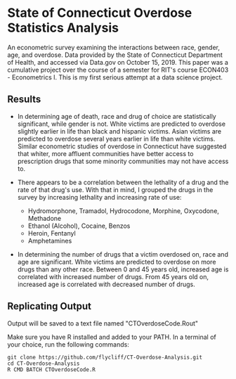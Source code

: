 # State of Connecticut Overdose Statistics Analysis
An econometric survey examining the interactions between race, gender, age, and overdose. Data provided by the State of Connecticut Department of Health, and accessed via Data.gov on October 15, 2019. This paper was a cumulative project over the course of a semester for RIT's course ECON403 - Econometrics I. This is my first serious attempt at a data science project.

## Results
- In determining age of death, race and drug of choice are statistically significant, while gender is not. White victims are predicted to overdose slightly earlier in life than black and hispanic victims. Asian victims are predicted to overdose several years earlier in life than white victims. Similar econometric studies of overdose in Connecticut have suggested that whiter, more affluent communities have better access to prescription drugs that some minority communities may not have access to.

- There appears to be a correlation between the lethality of a drug and the rate of that drug's use. With that in mind, I grouped the drugs in the survey by increasing lethality and increasing rate of use:
  - Hydromorphone, Tramadol, Hydrocodone, Morphine, Oxycodone, Methadone
  - Ethanol (Alcohol), Cocaine, Benzos
  - Heroin, Fentanyl
  - Amphetamines

- In determining the number of drugs that a victim overdosed on, race and age are significant. White victims are predicted to overdose on more drugs than any other race. Between 0 and 45 years old, increased age is correlated with increased number of drugs. From 45 years old on, increased age is correlated with decreased number of drugs.

## Replicating Output
Output will be saved to a text file named "CTOverdoseCode.Rout"

Make sure you have R installed and added to your PATH. In a terminal of your choice, run the following commands:
```
git clone https://github.com/flycliff/CT-Overdose-Analysis.git
cd CT-Overdose-Analysis
R CMD BATCH CTOverdoseCode.R
```

